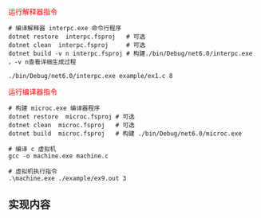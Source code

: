 



<font color="red">运行解释器指令</font>

```
# 编译解释器 interpc.exe 命令行程序 
dotnet restore  interpc.fsproj   # 可选
dotnet clean  interpc.fsproj     # 可选
dotnet build -v n interpc.fsproj # 构建./bin/Debug/net6.0/interpc.exe ，-v n查看详细生成过程

./bin/Debug/net6.0/interpc.exe example/ex1.c 8

```



<font color="red">运行编译器指令</font>

```
# 构建 microc.exe 编译器程序 
dotnet restore  microc.fsproj # 可选
dotnet clean  microc.fsproj   # 可选
dotnet build  microc.fsproj   # 构建 ./bin/Debug/net6.0/microc.exe

# 编译 c 虚拟机
gcc -o machine.exe machine.c

# 虚拟机执行指令
.\machine.exe ./example/ex9.out 3
```



## 实现内容

